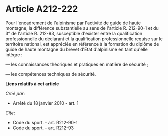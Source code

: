 # Article A212-222

Pour l'encadrement de l'alpinisme par l'activité de guide de haute montagne, la différence substantielle au sens de l'article
R. 212-90-1 et du 3° de l'article R. 212-93, susceptible d'exister entre la qualification professionnelle du déclarant et la
qualification professionnelle requise sur le territoire national, est appréciée en référence à la formation du diplôme de
guide de haute montagne du brevet d'Etat d'alpinisme en tant qu'elle intègre : 

― les connaissances théoriques et pratiques en matière de sécurité ; 

― les compétences techniques de sécurité.

**Liens relatifs à cet article**

_Créé par_:

  - Arrêté du 18 janvier 2010 - art. 1

_Cite_:

  - Code du sport. - art. R212-90-1
  - Code du sport. - art. R212-93
